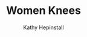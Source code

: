 ---
video_source: nike_women_01.mov	
title: Women Knees
client: Nike
layout: video
author:
  - Kathy Hepinstall
credits:
  - Kathy Hepinstall, Writer
---
